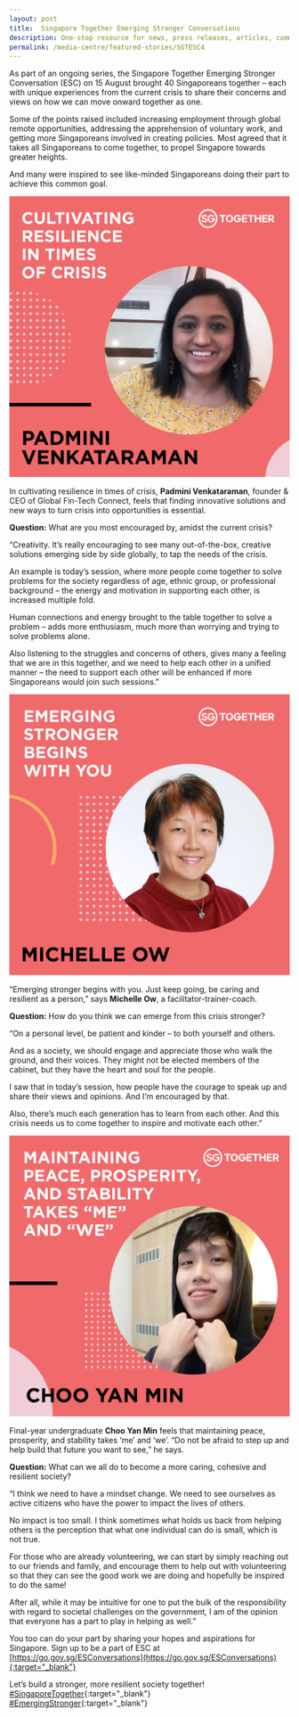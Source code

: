```yaml
---
layout: post
title:  Singapore Together Emerging Stronger Conversations
description: One-stop resource for news, press releases, articles, commentary and speeches.
permalink: /media-centre/featured-stories/SGTESC4
---
```


As part of an ongoing series, the Singapore Together Emerging Stronger Conversation (ESC) on 15 August brought 40 Singaporeans together – each with unique experiences from the current crisis to share their concerns and views on how we can move onward together as one. 

Some of the points raised included increasing employment through global remote opportunities, addressing the apprehension of voluntary work, and getting more Singaporeans involved in creating policies. Most agreed that it takes all Singaporeans to come together, to propel Singapore towards greater heights. 

And many were inspired to see like-minded Singaporeans doing their part to achieve this common goal.

![Padmini Venkataraman](/images/features/padmini-venkataraman.jpg)
 
In cultivating resilience in times of crisis, **Padmini Venkataraman**, founder & CEO of Global Fin-Tech Connect, feels that finding innovative solutions and new ways to turn crisis into opportunities is essential. 

**Question:** What are you most encouraged by, amidst the current crisis? 

“Creativity. It’s really encouraging to see many out-of-the-box, creative solutions emerging side by side globally, to tap the needs of the crisis. 

An example is today’s session, where more people come together to solve problems for the society regardless of age, ethnic group, or professional background – the energy and motivation in supporting each other, is increased multiple fold. 

Human connections and energy brought to the table together to solve a problem – adds more enthusiasm, much more than worrying and trying to solve problems alone. 

Also listening to the struggles and concerns of others, gives many a feeling that we are in this together, and we need to help each other in a unified manner – the need to support each other will be enhanced if more Singaporeans would join such sessions.” 

![Michelle Ow](/images/features/michelle-ow.jpg)
 
“Emerging stronger begins with you. Just keep going, be caring and resilient as a person,” says **Michelle Ow**, a facilitator-trainer-coach. 

**Question:** How do you think we can emerge from this crisis stronger? 

“On a personal level, be patient and kinder – to both yourself and others. 

And as a society, we should engage and appreciate those who walk the ground, and their voices. They might not be elected members of the cabinet, but they have the heart and soul for the people. 

I saw that in today’s session, how people have the courage to speak up and share their views and opinions. And I’m encouraged by that. 

Also, there’s much each generation has to learn from each other. And this crisis needs us to come together to inspire and motivate each other.” 

![Choo Yan Min](/images/features/choo-yan-min.jpg)
 
Final-year undergraduate **Choo Yan Min** feels that maintaining peace, prosperity, and stability takes ‘me’ and ‘we’. “Do not be afraid to step up and help build that future you want to see,” he says. 

**Question:** What can we all do to become a more caring, cohesive and resilient society? 

“I think we need to have a mindset change. We need to see ourselves as active citizens who have the power to impact the lives of others. 

No impact is too small. I think sometimes what holds us back from helping others is the perception that what one individual can do is small, which is not true. 

For those who are already volunteering, we can start by simply reaching out to our friends and family, and encourage them to help out with volunteering so that they can see the good work we are doing and hopefully be inspired to do the same! 

After all, while it may be intuitive for one to put the bulk of the responsibility with regard to societal challenges on the government, I am of the opinion that everyone has a part to play in helping as well.”


You too can do your part by sharing your hopes and aspirations for Singapore. Sign up to be a part of ESC at [https://go.gov.sg/ESConversations](https://go.gov.sg/ESConversations){:target="_blank"}

Let’s build a stronger, more resilient society together! [#SingaporeTogether](https://www.facebook.com/hashtag/singaporetogether?__eep__=6&__cft__%25255B0%25255D=AZVCpN2HD4X_iquZu0W3vsMIIGN0CeNhUBZkt_OX6CSftQjVQQ3VZ_vok7L4hMbXEx58iyLoY8d23e7VSpC8lC-mJ1G7e4X6sOGWHb1M55Dp-h5_63cizcuPYOav7wii_NmbR3nVhp_T585jWT4w6PBywCfQwLEYnGN2xIHCwxS5pW6lSpXhSfMcnSBJ7y9wNPU&__tn__=*NK-R){:target="_blank"} [#EmergingStronger](https://www.facebook.com/hashtag/emergingstronger?__eep__=6&__cft__%25255B0%25255D=AZVCpN2HD4X_iquZu0W3vsMIIGN0CeNhUBZkt_OX6CSftQjVQQ3VZ_vok7L4hMbXEx58iyLoY8d23e7VSpC8lC-mJ1G7e4X6sOGWHb1M55Dp-h5_63cizcuPYOav7wii_NmbR3nVhp_T585jWT4w6PBywCfQwLEYnGN2xIHCwxS5pW6lSpXhSfMcnSBJ7y9wNPU&__tn__=*NK-R){:target="_blank"}

